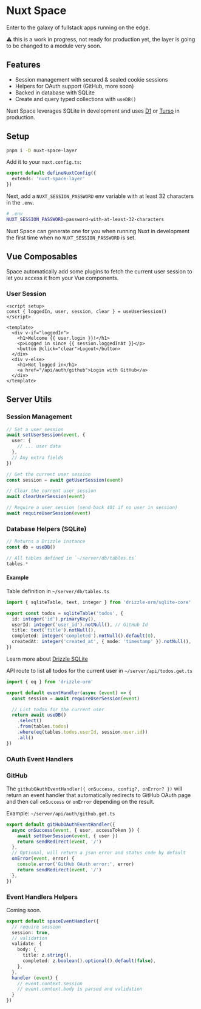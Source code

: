 # Nuxt Space

Enter to the galaxy of fullstack apps running on the edge.

⚠️ this is a work in progress, not ready for production yet, the layer is going to be changed to a module very soon.

## Features

- Session management with secured & sealed cookie sessions
- Helpers for OAuth support (GitHub, more soon)
- Backed in database with SQLite
- Create and query typed collections with `useDB()`

Nuxt Space leverages SQLite in development and uses [D1](https://developers.cloudflare.com/d1/) or [Turso](https://turso.tech) in production.

## Setup

```bash
pnpm i -D nuxt-space-layer
```

Add it to your `nuxt.config.ts`:

```ts
export default defineNuxtConfig({
  extends: 'nuxt-space-layer'
})
```

Next, add a `NUXT_SESSION_PASSWORD` env variable with at least 32 characters in the `.env`.

```bash
# .env
NUXT_SESSION_PASSWORD=password-with-at-least-32-characters
```

Nuxt Space can generate one for you when running Nuxt in development the first time when no `NUXT_SESSION_PASSWORD` is set.

## Vue Composables

Space automatically add some plugins to fetch the current user session to let you access it from your Vue components.

### User Session

```vue
<script setup>
const { loggedIn, user, session, clear } = useUserSession()
</script>

<template>
  <div v-if="loggedIn">
    <h1>Welcome {{ user.login }}!</h1>
    <p>Logged in since {{ session.loggedInAt }}</p>
    <button @click="clear">Logout</button>
  </div>
  <div v-else>
    <h1>Not logged in</h1>
    <a href="/api/auth/github">Login with GitHub</a>
  </div>
</template>
```

## Server Utils

### Session Management

```ts
// Set a user session
await setUserSession(event, {
  user: {
    // ... user data
  },
  // Any extra fields
})

// Get the current user session
const session = await getUserSession(event)

// Clear the current user session
await clearUserSession(event)

// Require a user session (send back 401 if no user in session)
await requireUserSession(event)
```

### Database Helpers (SQLite)

```ts
// Returns a Drizzle instance
const db = useDB()

// All tables defined in `~/server/db/tables.ts`
tables.*
```

#### Example

Table definition in `~/server/db/tables.ts`

```ts
import { sqliteTable, text, integer } from 'drizzle-orm/sqlite-core'

export const todos = sqliteTable('todos', {
  id: integer('id').primaryKey(),
  userId: integer('user_id').notNull(), // GitHub Id
  title: text('title').notNull(),
  completed: integer('completed').notNull().default(0),
  createdAt: integer('created_at', { mode: 'timestamp' }).notNull(),
})
```

Learn more about [Drizzle SQLite](https://github.com/drizzle-team/drizzle-orm/blob/main/drizzle-orm/src/sqlite-core/README.md)

API route to list all todos for the current user in `~/server/api/todos.get.ts`

```ts
import { eq } from 'drizzle-orm'

export default eventHandler(async (event) => {
  const session = await requireUserSession(event)

  // List todos for the current user
  return await useDB()
    .select()
    .from(tables.todos)
    .where(eq(tables.todos.userId, session.user.id))
    .all()
})
```


### OAuth Event Handlers

### GitHub

The `githubOAuthEventHandler({ onSuccess, config?, onError? })` will return an event handler that automatically redirects to GitHub OAuth page and then call `onSuccess` or `onError` depending on the result.

Example: `~/server/api/auth/github.get.ts`

```ts
export default gitHubOAuthEventHandler({
  async onSuccess(event, { user, accessToken }) {
    await setUserSession(event, { user })
    return sendRedirect(event, '/')
  },
  // Optional, will return a json error and status code by default
  onError(event, error) {
    console.error('GitHub OAuth error:', error)
    return sendRedirect(event, '/')
  },
})
```

### Event Handlers Helpers

Coming soon.

```ts
export default spaceEventHandler({
  // require session
  session: true,
  // validation
  validate: {
    body: {
      title: z.string(),
      completed: z.boolean().optional().default(false),
    },
  },
  handler (event) {
    // event.context.session
    // event.context.body is parsed and validation
  }
})